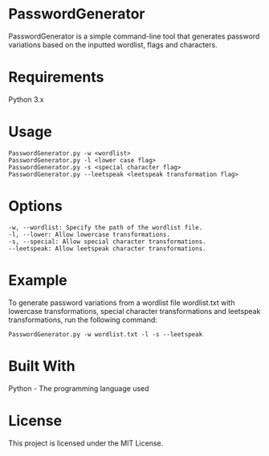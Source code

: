 # PasswordGenerator
PasswordGenerator is a simple command-line tool that generates password variations based on the inputted wordlist, flags and characters.

# Requirements
Python 3.x

# Usage
	PasswordGenerator.py -w <wordlist>
	PasswordGenerator.py -l <lower case flag>
	PasswordGenerator.py -s <special character flag>
	PasswordGenerator.py --leetspeak <leetspeak transformation flag>

# Options
	-w, --wordlist: Specify the path of the wordlist file.
	-l, --lower: Allow lowercase transformations.
	-s, --special: Allow special character transformations.
	--leetspeak: Allow leetspeak character transformations.

# Example
To generate password variations from a wordlist file wordlist.txt with lowercase transformations, special character transformations and leetspeak transformations, run the following command:

	PasswordGenerator.py -w wordlist.txt -l -s --leetspeak

# Built With
Python - The programming language used

# License
This project is licensed under the MIT License.
